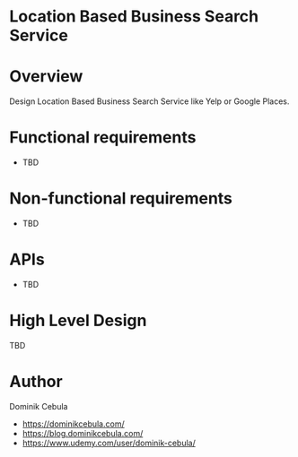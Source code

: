 # Location Based Business Search Service

# Overview

Design Location Based Business Search Service like Yelp or Google Places.

# Functional requirements

* TBD

# Non-functional requirements

* TBD

# APIs

* TBD

# High Level Design

TBD

# Author

Dominik Cebula

* https://dominikcebula.com/
* https://blog.dominikcebula.com/
* https://www.udemy.com/user/dominik-cebula/
